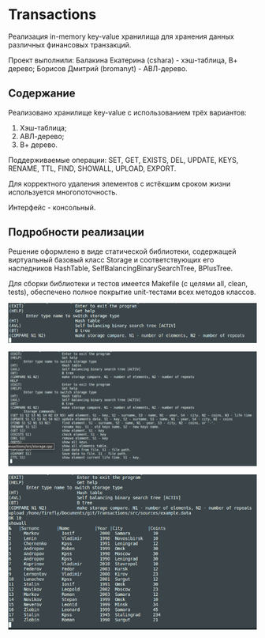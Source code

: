 # Transactions

Реализация in-memory key-value хранилища для хранения данных различных финансовых транзакций.

Проект выполнили: Балакина Екатерина (cshara) - хэш-таблица, В+ дерево; Борисов Дмитрий (bromanyt) - АВЛ-дерево.

## Содержание

Реализовано хранилище key-value с использованием трёх вариантов:
1. Хэш-таблица;
2. АВЛ-дерево;
3. В+ дерево.

Поддерживаемые операции: SET, GET, EXISTS, DEL, UPDATE, KEYS, RENAME, TTL, FIND, SHOWALL, UPLOAD, EXPORT.

Для корректного удаления элементов с истёкшим сроком жизни используется многопоточность.

Интерфейс - консольный.

## Подробности реализации

Решение оформлено в виде статической библиотеки, содержащей виртуальный базовый класс Storage  и соответствующих его наследников HashTable, SelfBalancingBinarySearchTree, BPlusTree.

Для сборки библиотеки и тестов имеется Makefile (с целями all, clean, tests), обеспечено полное покрытие unit-тестами всех методов классов.

![preview](images/terminal_1.PNG)

![preview](images/terminal_2.PNG)

![preview](images/terminal_3.PNG)